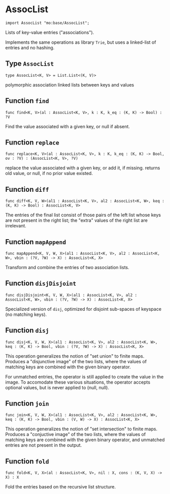 # AssocList

```motoko name=import
import AssocList "mo:base/AssocList";
```

Lists of key-value entries ("associations").

Implements the same operations as library `Trie`, but uses a
linked-list of entries and no hashing.

## Type `AssocList`
```motoko no-repl
type AssocList<K, V> = List.List<(K, V)>
```

polymorphic association linked lists between keys and values

## Function `find`
```motoko no-repl
func find<K, V>(al : AssocList<K, V>, k : K, k_eq : (K, K) -> Bool) : ?V
```

Find the value associated with a given key, or null if absent.

## Function `replace`
```motoko no-repl
func replace<K, V>(al : AssocList<K, V>, k : K, k_eq : (K, K) -> Bool, ov : ?V) : (AssocList<K, V>, ?V)
```

replace the value associated with a given key, or add it, if missing.
returns old value, or null, if no prior value existed.

## Function `diff`
```motoko no-repl
func diff<K, V, W>(al1 : AssocList<K, V>, al2 : AssocList<K, W>, keq : (K, K) -> Bool) : AssocList<K, V>
```

The entries of the final list consist of those pairs of
the left list whose keys are not present in the right list; the
"extra" values of the right list are irrelevant.

## Function `mapAppend`
```motoko no-repl
func mapAppend<K, V, W, X>(al1 : AssocList<K, V>, al2 : AssocList<K, W>, vbin : (?V, ?W) -> X) : AssocList<K, X>
```

Transform and combine the entries of two association lists.

## Function `disjDisjoint`
```motoko no-repl
func disjDisjoint<K, V, W, X>(al1 : AssocList<K, V>, al2 : AssocList<K, W>, vbin : (?V, ?W) -> X) : AssocList<K, X>
```

Specialized version of `disj`, optimized for disjoint sub-spaces of keyspace (no matching keys).

## Function `disj`
```motoko no-repl
func disj<K, V, W, X>(al1 : AssocList<K, V>, al2 : AssocList<K, W>, keq : (K, K) -> Bool, vbin : (?V, ?W) -> X) : AssocList<K, X>
```

This operation generalizes the notion of "set union" to finite maps.
Produces a "disjunctive image" of the two lists, where the values of
matching keys are combined with the given binary operator.

For unmatched entries, the operator is still applied to
create the value in the image.  To accomodate these various
situations, the operator accepts optional values, but is never
applied to (null, null).

## Function `join`
```motoko no-repl
func join<K, V, W, X>(al1 : AssocList<K, V>, al2 : AssocList<K, W>, keq : (K, K) -> Bool, vbin : (V, W) -> X) : AssocList<K, X>
```

This operation generalizes the notion of "set intersection" to
finite maps.  Produces a "conjuctive image" of the two lists, where
the values of matching keys are combined with the given binary
operator, and unmatched entries are not present in the output.

## Function `fold`
```motoko no-repl
func fold<K, V, X>(al : AssocList<K, V>, nil : X, cons : (K, V, X) -> X) : X
```

Fold the entries based on the recursive list structure.

